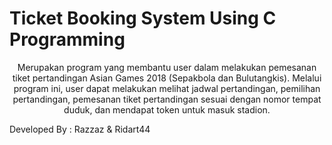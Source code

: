# Ticket Booking System Using C Programming

<center>Merupakan program yang membantu user dalam melakukan pemesanan tiket pertandingan Asian Games 2018 (Sepakbola dan Bulutangkis). Melalui program ini, user dapat melakukan melihat jadwal pertandingan, pemilihan pertandingan, pemesanan tiket pertandingan sesuai dengan nomor tempat duduk, dan mendapat token untuk masuk stadion.</center>   

Developed By : Razzaz & Ridart44
